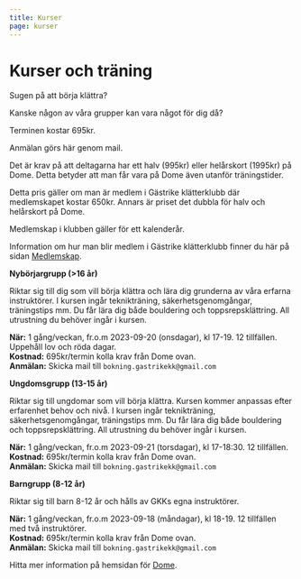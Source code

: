 ```yaml
---
title: Kurser
page: kurser
---
```


# Kurser och träning

Sugen på att börja klättra?

Kanske någon av våra grupper kan vara något för dig då?

Terminen kostar 695kr.

Anmälan görs här genom mail.

Det är krav på att deltagarna har ett halv (995kr) eller helårskort (1995kr) på Dome. Detta betyder att man får vara på Dome även utanför träningstider.

Detta pris gäller om man är medlem i Gästrike klätterklubb där medlemskapet kostar 650kr. Annars är priset det dubbla för halv och helårskort på Dome.

Medlemskap i klubben gäller för ett kalenderår.

Information om hur man blir medlem i Gästrike klätterklubb finner du här på sidan [Medlemskap](./medlemskap).

**Nybörjargrupp (>16 år)**

Riktar sig till dig som vill börja klättra och lära dig grunderna av våra erfarna instruktörer. I kursen ingår teknikträning, säkerhetsgenomgångar,  träningstips mm. Du får lära dig både bouldering och toppsrepsklättring. All utrustning du behöver ingår i kursen.

**När:** 1 gång/veckan, fr.o.m 2023-09-20 (onsdagar), kl 17-19. 12 tillfällen. Uppehåll lov och röda dagar.\
**Kostnad:** 695kr/termin kolla krav från Dome ovan.\
**Anmälan:** Skicka mail till `bokning.gastrikekk@gmail.com`

**Ungdomsgrupp (13-15 år)**

Riktar sig till ungdomar som vill börja klättra. Kursen kommer anpassas efter erfarenhet behov och nivå. I kursen ingår teknikträning, säkerhetsgenomgångar, träningstips mm. Du får lära dig både bouldering och toppsrepsklättring. All utrustning du behöver ingår i kursen.

**När:** 1 gång/veckan, fr.o.m 2023-09-21 (torsdagar), kl 17-18:30. 12 tillfällen.\
**Kostnad:** 695kr/termin kolla krav från Dome ovan.\
**Anmälan:** Skicka mail till `bokning.gastrikekk@gmail.com`

**Barngrupp (8-12 år)**

Riktar sig till barn 8-12 år och hålls av GKKs egna instruktörer.

**När:** 1 gång/veckan, fr.o.m 2023-09-18 (måndagar), kl 18-19. 12 tillfällen med två instruktörer.\
**Kostnad:** 695kr/termin kolla krav från Dome ovan.\
**Anmälan:** Skicka mail till `bokning.gastrikekk@gmail.com`

Hitta mer information på hemsidan för <a href="https://www.thedome.se/" target="_blank">Dome</a>.
